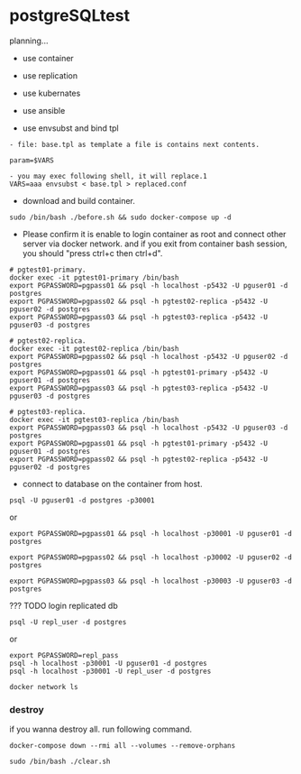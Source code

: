 # postgreSQLtest

planning...

 - use container
 - use replication
 - use kubernates
 - use ansible

 - use envsubst and bind tpl
```
- file: base.tpl as template a file is contains next contents.

param=$VARS

- you may exec following shell, it will replace.1
VARS=aaa envsubst < base.tpl > replaced.conf 
```

- download and build container.
```
sudo /bin/bash ./before.sh && sudo docker-compose up -d
```

- Please confirm it is enable to login container as root and connect other server via docker network. and if you exit from container bash session, you should "press ctrl+c then ctrl+d". 

```
# pgtest01-primary.
docker exec -it pgtest01-primary /bin/bash
export PGPASSWORD=pgpass01 && psql -h localhost -p5432 -U pguser01 -d postgres
export PGPASSWORD=pgpass02 && psql -h pgtest02-replica -p5432 -U pguser02 -d postgres
export PGPASSWORD=pgpass03 && psql -h pgtest03-replica -p5432 -U pguser03 -d postgres

# pgtest02-replica.
docker exec -it pgtest02-replica /bin/bash
export PGPASSWORD=pgpass02 && psql -h localhost -p5432 -U pguser02 -d postgres
export PGPASSWORD=pgpass01 && psql -h pgtest01-primary -p5432 -U pguser01 -d postgres
export PGPASSWORD=pgpass03 && psql -h pgtest03-replica -p5432 -U pguser03 -d postgres

# pgtest03-replica.
docker exec -it pgtest03-replica /bin/bash
export PGPASSWORD=pgpass03 && psql -h localhost -p5432 -U pguser03 -d postgres
export PGPASSWORD=pgpass01 && psql -h pgtest01-primary -p5432 -U pguser01 -d postgres
export PGPASSWORD=pgpass02 && psql -h pgtest02-replica -p5432 -U pguser02 -d postgres
```


- connect to database on the container from host.
```
psql -U pguser01 -d postgres -p30001
```
or
```
export PGPASSWORD=pgpass01 && psql -h localhost -p30001 -U pguser01 -d postgres

```
```
export PGPASSWORD=pgpass02 && psql -h localhost -p30002 -U pguser02 -d postgres

```
```
export PGPASSWORD=pgpass03 && psql -h localhost -p30003 -U pguser03 -d postgres

```


??? TODO login replicated db
```
psql -U repl_user -d postgres
```
or 
```
export PGPASSWORD=repl_pass
psql -h localhost -p30001 -U pguser01 -d postgres
psql -h localhost -p30001 -U repl_user -d postgres
```

```
docker network ls

```
### destroy
if you wanna destroy all. run following command.
```
docker-compose down --rmi all --volumes --remove-orphans

sudo /bin/bash ./clear.sh
```
